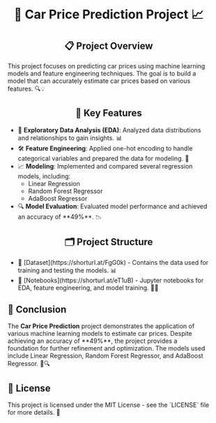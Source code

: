 <!DOCTYPE html>
<html lang="en">
<head>
    <meta charset="UTF-8">
    <meta name="viewport" content="width=device-width, initial-scale=1.0">
    <style>
        .center {
            text-align: center;
        }
        .bold {
            font-weight: bold;
        }
        .container {
            padding: 20px;
        }
    </style>
</head>
<body>
    <div class="container">
        <h1 class="center bold">🚗 Car Price Prediction Project 📈</h1>
        <h2 class="center bold">📋 Project Overview</h2>
        <p>This project focuses on predicting car prices using machine learning models and feature engineering techniques. The goal is to build a model that can accurately estimate car prices based on various features. 🔍💡</p>
        <h2 class="center bold">🔑 Key Features</h2>
        <ul>
            <li>🔎 <strong>Exploratory Data Analysis (EDA)</strong>: Analyzed data distributions and relationships to gain insights. 📊</li>
            <li>🛠️ <strong>Feature Engineering</strong>: Applied one-hot encoding to handle categorical variables and prepared the data for modeling. 🔧</li>
            <li>📈 <strong>Modeling</strong>: Implemented and compared several regression models, including:
                <ul>
                    <li>Linear Regression</li>
                    <li>Random Forest Regressor</li>
                    <li>AdaBoost Regressor</li>
                </ul>
            </li>
            <li>🔍 <strong>Model Evaluation</strong>: Evaluated model performance and achieved an accuracy of **49%**. 📉</li>
        </ul> 
        <h2 class="center bold">🗂️ Project Structure</h2>
        <ul>
            <li>📁 [Dataset](https://shorturl.at/FgG0k) - Contains the data used for training and testing the models. 📊</li>
            <li>📁 [Notebooks](https://shorturl.at/eT1uB) - Jupyter notebooks for EDA, feature engineering, and model training. 🧑‍💻</li>
        </ul>
        <h2 class="bold">🎯 Conclusion</h2>
        <p>The <strong>Car Price Prediction</strong> project demonstrates the application of various machine learning models to estimate car prices. Despite achieving an accuracy of **49%**, the project provides a foundation for further refinement and optimization. The models used include Linear Regression, Random Forest Regressor, and AdaBoost Regressor. 🚗🔍</p>
        <h2 class="bold">📜 License</h2>
        <p>This project is licensed under the MIT License - see the `LICENSE` file for more details. 📄</p>
    </div>
</body>
</html>

